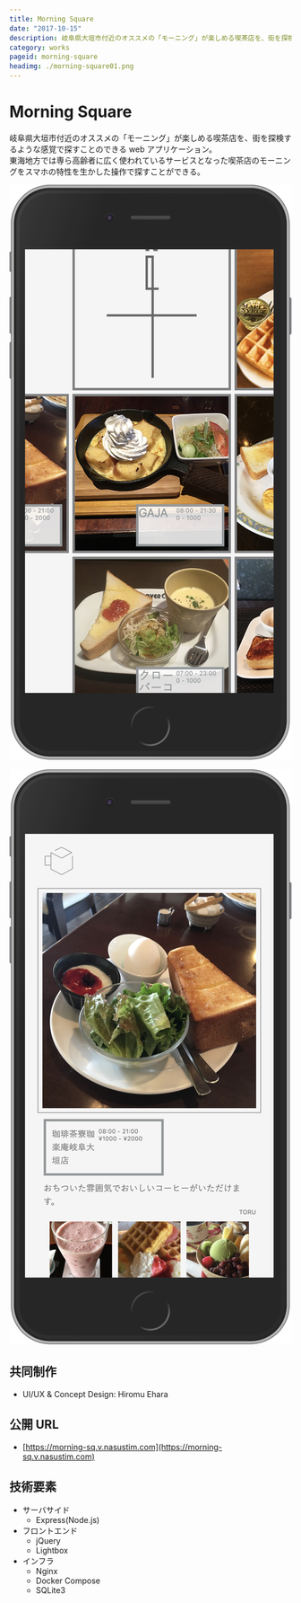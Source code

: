```yaml
---
title: Morning Square
date: "2017-10-15"
description: 岐阜県大垣市付近のオススメの「モーニング」が楽しめる喫茶店を、街を探検するような感覚で探すことのできるwebアプリケーション。東海地方では専ら高齢者に広く使われているサービスとなった喫茶店のモーニングをスマホの特性を生かした操作で探すことができる。
category: works
pageid: morning-square
headimg: ./morning-square01.png
---
```


# Morning Square

岐阜県大垣市付近のオススメの「モーニング」が楽しめる喫茶店を、街を探検するような感覚で探すことのできる web アプリケーション。  
東海地方では専ら高齢者に広く使われているサービスとなった喫茶店のモーニングをスマホの特性を生かした操作で探すことができる。


!["Morning Square - 探す画面"](./morning-square02.png "Morning Square - 探す画面")

!["Morning Square - 詳細画面"](./morning-square01.png "Morning Square - 詳細画面")

## 共同制作

- UI/UX & Concept Design: Hiromu Ehara

## 公開 URL

- [https://morning-sq.v.nasustim.com](https://morning-sq.v.nasustim.com)

## 技術要素

- サーバサイド
  - Express(Node.js)
- フロントエンド
  - jQuery
  - Lightbox
- インフラ
  - Nginx
  - Docker Compose
  - SQLite3


